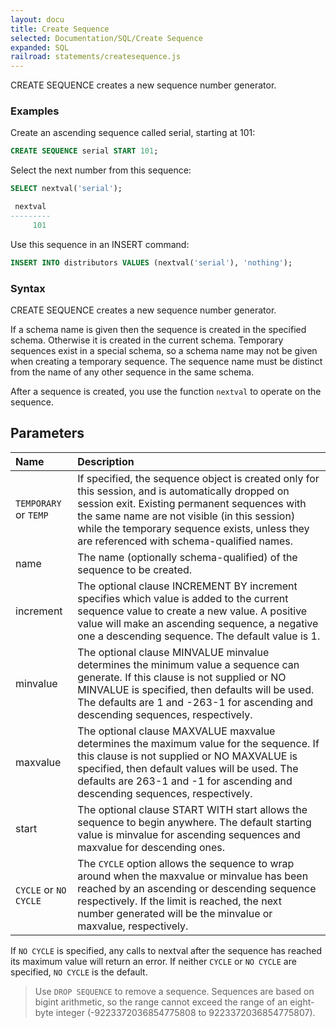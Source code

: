 ```yaml
---
layout: docu
title: Create Sequence
selected: Documentation/SQL/Create Sequence
expanded: SQL
railroad: statements/createsequence.js
---
```

CREATE SEQUENCE creates a new sequence number generator.

### Examples
Create an ascending sequence called serial, starting at 101:

```sql
CREATE SEQUENCE serial START 101;
```

Select the next number from this sequence:
```sql
SELECT nextval('serial');

 nextval
---------
     101
```

Use this sequence in an INSERT command:

```sql
INSERT INTO distributors VALUES (nextval('serial'), 'nothing');
```

### Syntax
<div id="rrdiagram"></div>

CREATE SEQUENCE creates a new sequence number generator.

If a schema name is given then the sequence is created in the specified schema. Otherwise it is created in the current schema. Temporary sequences exist in a special schema, so a schema name may not be given when creating a temporary sequence. The sequence name must be distinct from the name of any other sequence in the same schema.

After a sequence is created, you use the function `nextval` to operate on the sequence.

## Parameters

| Name | Description |
|:---|:---|
| `TEMPORARY` or `TEMP` | If specified, the sequence object is created only for this session, and is automatically dropped on session exit. Existing permanent sequences with the same name are not visible (in this session) while the temporary sequence exists, unless they are referenced with schema-qualified names. |
| name | The name (optionally schema-qualified) of the sequence to be created. |
| increment | The optional clause INCREMENT BY increment specifies which value is added to the current sequence value to create a new value. A positive value will make an ascending sequence, a negative one a descending sequence. The default value is 1. |
| minvalue | The optional clause MINVALUE minvalue determines the minimum value a sequence can generate. If this clause is not supplied or NO MINVALUE is specified, then defaults will be used. The defaults are 1 and -263-1 for ascending and descending sequences, respectively. |
| maxvalue | The optional clause MAXVALUE maxvalue determines the maximum value for the sequence. If this clause is not supplied or NO MAXVALUE is specified, then default values will be used. The defaults are 263-1 and -1 for ascending and descending sequences, respectively. |
| start | The optional clause START WITH start allows the sequence to begin anywhere. The default starting value is minvalue for ascending sequences and maxvalue for descending ones. |
| `CYCLE` or `NO CYCLE` | The `CYCLE` option allows the sequence to wrap around when the maxvalue or minvalue has been reached by an ascending or descending sequence respectively. If the limit is reached, the next number generated will be the minvalue or maxvalue, respectively. |

If `NO CYCLE` is specified, any calls to nextval after the sequence has reached its maximum value will return an error. If neither `CYCLE` or `NO CYCLE` are specified, `NO CYCLE` is the default.

> Use `DROP SEQUENCE` to remove a sequence. 
> Sequences are based on bigint arithmetic, so the range cannot exceed the range of an eight-byte integer (-9223372036854775808 to 9223372036854775807).

<!-- Update the sequence value after a COPY FROM:

```sql
BEGIN;
COPY distributors FROM 'input_file';
SELECT setval('serial', max(id)) FROM distributors;
END;
``` -->
